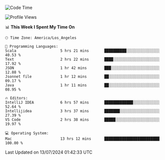 <!--START_SECTION:waka-->
![Code Time](http://img.shields.io/badge/Code%20Time-1%2C112%20hrs%2010%20mins-blue)

![Profile Views](http://img.shields.io/badge/Profile%20Views-0-blue)

📊 **This Week I Spent My Time On** 

```text
🕑︎ Time Zone: America/Los_Angeles

💬 Programming Languages: 
Scala                    5 hrs 21 mins       ██████████░░░░░░░░░░░░░░░   40.53 % 
Text                     2 hrs 22 mins       ████░░░░░░░░░░░░░░░░░░░░░   17.92 % 
JSON                     1 hr 42 mins        ███░░░░░░░░░░░░░░░░░░░░░░   12.88 % 
Jsonnet file             1 hr 12 mins        ██░░░░░░░░░░░░░░░░░░░░░░░   09.17 % 
Java                     1 hr 11 mins        ██░░░░░░░░░░░░░░░░░░░░░░░   08.95 % 

🔥 Editors: 
IntelliJ IDEA            6 hrs 57 mins       █████████████░░░░░░░░░░░░   52.64 % 
Intellijidea             3 hrs 37 mins       ███████░░░░░░░░░░░░░░░░░░   27.39 % 
VS Code                  2 hrs 38 mins       █████░░░░░░░░░░░░░░░░░░░░   19.97 % 

💻 Operating System: 
Mac                      13 hrs 12 mins      █████████████████████████   100.00 % 
```


 Last Updated on 13/07/2024 01:42:33 UTC
<!--END_SECTION:waka-->
